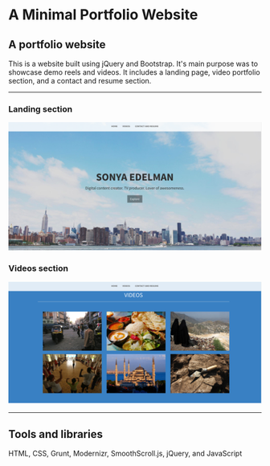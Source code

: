 A Minimal Portfolio Website
============================

## A portfolio website

This is a website built using jQuery and Bootstrap. It's main purpose was to showcase demo reels and videos. It includes a landing page, video portfolio section, and a contact and resume section.

---

### Landing section

![home-page](portfolio-landing.png)

### Videos section

![videos-page](portfolio-videos.png)

---

## Tools and libraries
<p>HTML, CSS, Grunt, Modernizr, SmoothScroll.js, jQuery, and JavaScript</p>


